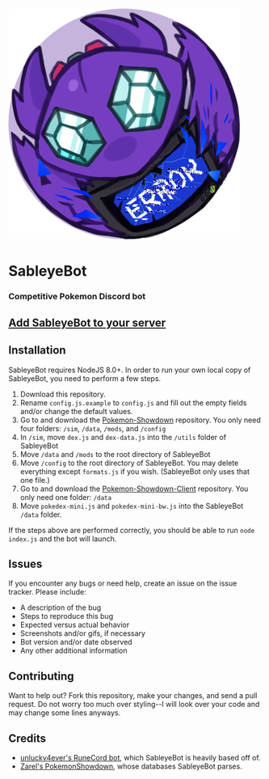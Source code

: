 # ![logo](assets/avatar.png "logo") 
# SableyeBot
### Competitive Pokemon Discord bot

## [Add SableyeBot to your server](https://discordapp.com/oauth2/authorize?&client_id=211522070620667905&scope=bot)

## Installation
SableyeBot requires NodeJS 8.0+. In order to run your own local copy of SableyeBot, you need to perform a few steps.

1. Download this repository.
2. Rename `config.js.example` to `config.js` and fill out the empty fields and/or change the default values.
3. Go to and download the [Pokemon-Showdown](https://github.com/Zarel/Pokemon-Showdown) repository. You only need four folders: `/sim`, `/data`, `/mods`, and `/config`
4. In `/sim`, move `dex.js` and `dex-data.js` into the `/utils` folder of SableyeBot
5. Move `/data` and `/mods` to the root directory of SableyeBot
6. Move `/config` to the root directory of SableyeBot. You may delete everything except `formats.js` if you wish. (SableyeBot only uses that one file.)
7. Go to and download the [Pokemon-Showdown-Client](https://github.com/Zarel/Pokemon-Showdown-Client) repository. You only need one folder: `/data`
8. Move `pokedex-mini.js` and `pokedex-mini-bw.js` into the SableyeBot `/data` folder.

If the steps above are performed correctly, you should be able to run `node index.js` and the bot will launch.

## Issues
If you encounter any bugs or need help, create an issue on the issue tracker. Please include:

 * A description of the bug
 * Steps to reproduce this bug
 * Expected versus actual behavior
 * Screenshots and/or gifs, if necessary
 * Bot version and/or date observed
 * Any other additional information
 
## Contributing
Want to help out? Fork this repository, make your changes, and send a pull request.
Do not worry too much over styling--I will look over your code and may change some lines anyways.

## Credits
 * [unlucky4ever's RuneCord bot](https://github.com/unlucky4ever/RuneCord), which SableyeBot is heavily based off of.
 * [Zarel's PokemonShowdown](https://github.com/Zarel/Pokemon-Showdown), whose databases SableyeBot parses.